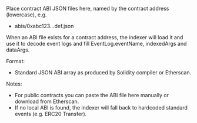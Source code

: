 Place contract ABI JSON files here, named by the contract address (lowercase), e.g.

- abis/0xabc123...def.json

When an ABI file exists for a contract address, the indexer will load it and use it to decode event logs and fill EventLog.eventName, indexedArgs and dataArgs.

Format:
- Standard JSON ABI array as produced by Solidity compiler or Etherscan.

Notes:
- For public contracts you can paste the ABI file here manually or download from Etherscan.
- If no local ABI is found, the indexer will fall back to hardcoded standard events (e.g. ERC20 Transfer).